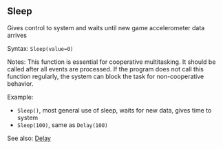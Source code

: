 ## Sleep

Gives control to system and waits until new game accelerometer data arrives

Syntax: `Sleep(value=0)`

Notes: This function is essential for cooperative multitasking. It should be called after all events are processed. If the program does not call this function regularly, the system can block the task for non-cooperative behavior.

Example:

* `Sleep()`, most general use of sleep, waits for new data, gives time to system
* `Sleep(100)`, same as `Delay(100)`

See also: [Delay](/api-native-functions/delay.md)

